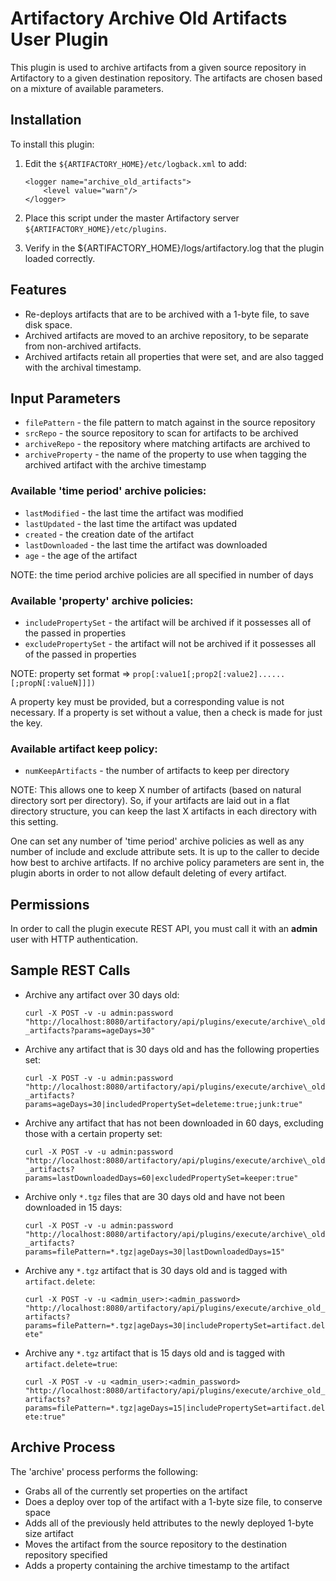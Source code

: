 Artifactory Archive Old Artifacts User Plugin
=============================================

This plugin is used to archive artifacts from a given source repository in
Artifactory to a given destination repository. The artifacts are chosen based on
a mixture of available parameters.

Installation
------------

To install this plugin:

1. Edit the `${ARTIFACTORY_HOME}/etc/logback.xml` to add:

    ```
    <logger name="archive_old_artifacts">
        <level value="warn"/>
    </logger>
    ```

2. Place this script under the master Artifactory server
   `${ARTIFACTORY_HOME}/etc/plugins`.
3. Verify in the ${ARTIFACTORY_HOME}/logs/artifactory.log that the plugin loaded
   correctly.

Features
--------

- Re-deploys artifacts that are to be archived with a 1-byte file, to save disk
  space.
- Archived artifacts are moved to an archive repository, to be separate from
  non-archived artifacts.
- Archived artifacts retain all properties that were set, and are also tagged
  with the archival timestamp.

Input Parameters
----------------

- `filePattern` - the file pattern to match against in the source repository
- `srcRepo` - the source repository to scan for artifacts to be archived
- `archiveRepo` - the repository where matching artifacts are archived to
- `archiveProperty` - the name of the property to use when tagging the archived
  artifact with the archive timestamp

### Available 'time period' archive policies: ###

- `lastModified` - the last time the artifact was modified
- `lastUpdated` - the last time the artifact was updated
- `created` - the creation date of the artifact
- `lastDownloaded` - the last time the artifact was downloaded
- `age` - the age of the artifact

NOTE: the time period archive policies are all specified in number of days

### Available 'property' archive policies: ###

- `includePropertySet` - the artifact will be archived if it possesses all of
  the passed in properties
- `excludePropertySet` - the artifact will not be archived if it possesses all
  of the passed in properties

NOTE: property set format &rArr;
`prop[:value1[;prop2[:value2]......[;propN[:valueN]]])`

A property key must be provided, but a corresponding value is not necessary.
If a property is set without a value, then a check is made for just the key.

### Available artifact keep policy: ###

- `numKeepArtifacts` - the number of artifacts to keep per directory

NOTE: This allows one to keep X number of artifacts (based on natural directory
sort per directory). So, if your artifacts are laid out in a flat directory
structure, you can keep the last X artifacts in each directory with this
setting.

One can set any number of 'time period' archive policies as well as any number
of include and exclude attribute sets. It is up to the caller to decide how best
to archive artifacts. If no archive policy parameters are sent in, the plugin
aborts in order to not allow default deleting of every artifact.

Permissions
------------

In order to call the plugin execute REST API, you must call it with an **admin**
user with HTTP authentication.

Sample REST Calls
-----------------

- Archive any artifact over 30 days old:

  `curl -X POST -v -u admin:password "http://localhost:8080/artifactory/api/plugins/execute/archive\_old_artifacts?params=ageDays=30"`
- Archive any artifact that is 30 days old and has the following properties set:

  `curl -X POST -v -u admin:password "http://localhost:8080/artifactory/api/plugins/execute/archive\_old_artifacts?params=ageDays=30|includedPropertySet=deleteme:true;junk:true"`
- Archive any artifact that has not been downloaded in 60 days, excluding those
  with a certain property set:

  `curl -X POST -v -u admin:password "http://localhost:8080/artifactory/api/plugins/execute/archive\_old_artifacts?params=lastDownloadedDays=60|excludedPropertySet=keeper:true"`
- Archive only `*.tgz` files that are 30 days old and have not been downloaded
  in 15 days:

  `curl -X POST -v -u admin:password "http://localhost:8080/artifactory/api/plugins/execute/archive\_old_artifacts?params=filePattern=*.tgz|ageDays=30|lastDownloadedDays=15"`
- Archive any `*.tgz` artifact that is 30 days old and is tagged with
  `artifact.delete`:

  `curl -X POST -v -u <admin_user>:<admin_password> "http://localhost:8080/artifactory/api/plugins/execute/archive_old_artifacts?params=filePattern=*.tgz|ageDays=30|includePropertySet=artifact.delete"`
- Archive any `*.tgz` artifact that is 15 days old and is tagged with
  `artifact.delete=true`:

  `curl -X POST -v -u <admin_user>:<admin_password> "http://localhost:8080/artifactory/api/plugins/execute/archive_old_artifacts?params=filePattern=*.tgz|ageDays=15|includePropertySet=artifact.delete:true"`

Archive Process
---------------

The 'archive' process performs the following:

- Grabs all of the currently set properties on the artifact
- Does a deploy over top of the artifact with a 1-byte size file, to conserve
  space
- Adds all of the previously held attributes to the newly deployed 1-byte size
  artifact
- Moves the artifact from the source repository to the destination repository
  specified
- Adds a property containing the archive timestamp to the artifact
